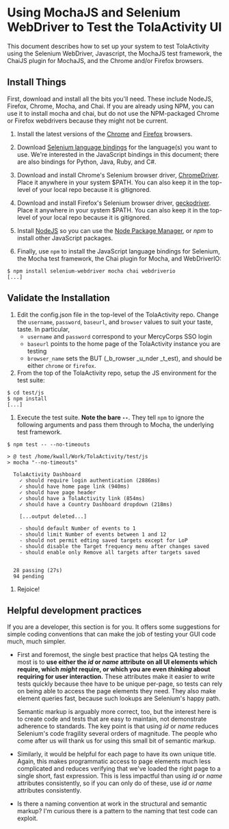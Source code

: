 # Using MochaJS and Selenium WebDriver to Test the TolaActivity UI

This document describes how to set up your system to test TolaActivity
using the Selenium WebDriver, Javascript, the MochaJS test framework,
the ChaiJS plugin for MochaJS, and the Chrome and/or Firefox browsers.

## Install Things
First, download and install all the bits you'll need. These include
NodeJS, Firefox, Chrome, Mocha, and Chai. If you are already using
NPM, you can use it to install mocha and chai, but do not use the
NPM-packaged Chrome or Firefox webdrivers because they might not be
current.

1. Install the latest versions of the
[Chrome](ttps://www.google.com/chrome/browser/) and
[Firefox](https://www.mozilla.org/download) browsers.
1. Download [Selenium language
bindings](http://www.seleniumhq.org/download/) for the language(s)
you want to use. We're interested in the JavaScript bindings in
this document; there are also bindings for Python, Java, Ruby, and C#.

1. Download and install Chrome's Selenium browser driver,
[ChromeDriver](https://sites.google.com/a/chromium.org/chromedriver).
Place it anywhere in your system $PATH. You can also keep it in
the top-level of your local repo because it is gitignored.
1. Download and install Firefox's Selenium browser driver,
[geckodriver](https://github.com/mozilla/geckodriver/releases).
Place it anywhere in your system $PATH. You can also keep it in
the top-level of your local repo because it is gitignored.
1. Install [NodeJS](https://nodjs.org) so you can use the
[Node Package Manager](https://www.npmjos.com), or _npm_ to install
other JavaScript packages.
1. Finally, use `npm` to install the JavaScript language bindings
for Selenium, the Mocha test framework, the Chai plugin for
Mocha, and WebDriverIO:

```
$ npm install selenium-webdriver mocha chai webdriverio
[...]
```

## Validate the Installation
1. Edit the config.json file in the top-level of the TolaActivity repo.
Change the `username`, `password`, `baseurl`, and `browser` values to
suit your taste, taste. In particular,
    - `username` and `password` correspond to your MercyCorps SSO login
    - `baseurl` points to the home page of the TolaActivity instance
    you are testing
    - `browser_name` sets the BUT (_b_rowser _u_nder _t_est), and should
    be either `chrome` or `firefox`.
1. From the top of the TolaActivity repo, setup the JS environment for
the test suite:

```
$ cd test/js
$ npm install
[...]
```
1. Execute the test suite. **Note the bare `--`**. They tell `npm`
to ignore the following arguments and pass them through to Mocha,
the underlying test framework.

```
$ npm test -- --no-timeouts

> @ test /home/kwall/Work/TolaActivity/test/js
> mocha "--no-timeouts"

  TolaActivity Dashboard
    ✓ should require login authentication (2886ms)
    ✓ should have home page link (940ms)
    ✓ should have page header
    ✓ should have a TolaActivity link (854ms)
    ✓ should have a Country Dashboard dropdown (218ms)

    [...output deleted...]

    - should default Number of events to 1
    - should limit Number of events between 1 and 12
    - should not permit edting saved targets except for LoP
    - should disable the Target frequency menu after changes saved
    - should enable only Remove all targets after targets saved


  28 passing (27s)
  94 pending
```
1. Rejoice!

## Helpful development practices

If you are a developer, this section is for you. It offers some suggestions
for simple coding conventions that can make the job of testing your GUI code
much, much simpler.

* First and foremost, the single best practice that helps QA testing
  the most is to **use either the _id_ or _name_ attribute on all UI
  elements which require, which _might_ require, or which you are
  even _thinking_ about requiring for user interaction.** These attributes
  make it easier to write tests quickly because thee have to be unique
  per-page, so tests can rely on being able to access the page elements
  they need. They also make element queries fast, because such lookups
  are Selenium's happy path.

  Semantic markup is arguably more correct, too, but the interest here
  is to create code and tests that are easy to maintain, not demonstrate
  adherence to standards. The key point is that using _id_ or _name_
  reduces Selenium's code fragility several orders of magnitude. The
  people who come after us will thank us for using this small bit of
  semantic markup.

* Similarly, it would be helpful for each page to have its own unique title.
  Again, this makes programmatic access to page elements much less complicated
  and reduces verifying that we've loaded the right page to a single short,
  fast expression. This is less impactful than using _id_ or _name_ attributes
  consistently, so if you can only do of these, use _id_ or _name_ attributes
  consistently.

* Is there a naming convention at work in the structural and semantic
  markup? I'm curious there is a pattern to the naming that test code
  can exploit.
